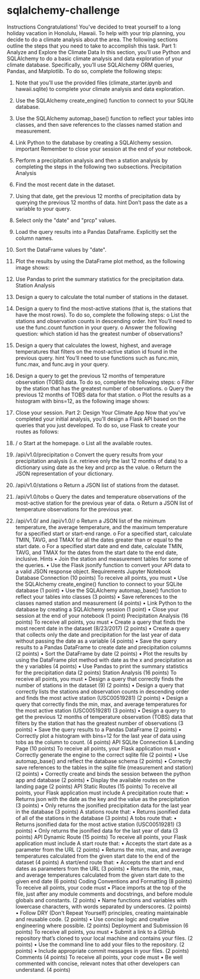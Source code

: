 # sqlalchemy-challenge
Instructions
Congratulations! You've decided to treat yourself to a long holiday vacation in Honolulu, Hawaii. To help with your trip planning, you decide to do a climate analysis about the area. The following sections outline the steps that you need to take to accomplish this task.
Part 1: Analyze and Explore the Climate Data
In this section, you’ll use Python and SQLAlchemy to do a basic climate analysis and data exploration of your climate database. Specifically, you’ll use SQLAlchemy ORM queries, Pandas, and Matplotlib. To do so, complete the following steps:
1.	Note that you’ll use the provided files (climate_starter.ipynb and hawaii.sqlite) to complete your climate analysis and data exploration.
2.	Use the SQLAlchemy create_engine() function to connect to your SQLite database.
3.	Use the SQLAlchemy automap_base() function to reflect your tables into classes, and then save references to the classes named station and measurement.
4.	Link Python to the database by creating a SQLAlchemy session.
important
Remember to close your session at the end of your notebook.
5.	Perform a precipitation analysis and then a station analysis by completing the steps in the following two subsections.
Precipitation Analysis
1.	Find the most recent date in the dataset.
2.	Using that date, get the previous 12 months of precipitation data by querying the previous 12 months of data.
hint
Don’t pass the date as a variable to your query.
3.	Select only the "date" and "prcp" values.
4.	Load the query results into a Pandas DataFrame. Explicitly set the column names.
5.	Sort the DataFrame values by "date".
6.	Plot the results by using the DataFrame plot method, as the following image shows:
 
7.	Use Pandas to print the summary statistics for the precipitation data.
Station Analysis
1.	Design a query to calculate the total number of stations in the dataset.
2.	Design a query to find the most-active stations (that is, the stations that have the most rows). To do so, complete the following steps:
o	List the stations and observation counts in descending order.
hint
You’ll need to use the func.count function in your query.
o	Answer the following question: which station id has the greatest number of observations?
3.	Design a query that calculates the lowest, highest, and average temperatures that filters on the most-active station id found in the previous query.
hint
You’ll need to use functions such as func.min, func.max, and func.avg in your query.
4.	Design a query to get the previous 12 months of temperature observation (TOBS) data. To do so, complete the following steps:
o	Filter by the station that has the greatest number of observations.
o	Query the previous 12 months of TOBS data for that station.
o	Plot the results as a histogram with bins=12, as the following image shows:
 
5.	Close your session.
Part 2: Design Your Climate App
Now that you’ve completed your initial analysis, you’ll design a Flask API based on the queries that you just developed. To do so, use Flask to create your routes as follows:
1.	/
o	Start at the homepage.
o	List all the available routes.
2.	/api/v1.0/precipitation
o	Convert the query results from your precipitation analysis (i.e. retrieve only the last 12 months of data) to a dictionary using date as the key and prcp as the value.
o	Return the JSON representation of your dictionary.
3.	/api/v1.0/stations
o	Return a JSON list of stations from the dataset.
4.	/api/v1.0/tobs
o	Query the dates and temperature observations of the most-active station for the previous year of data.
o	Return a JSON list of temperature observations for the previous year.
5.	/api/v1.0/<start> and /api/v1.0/<start>/<end>
o	Return a JSON list of the minimum temperature, the average temperature, and the maximum temperature for a specified start or start-end range.
o	For a specified start, calculate TMIN, TAVG, and TMAX for all the dates greater than or equal to the start date.
o	For a specified start date and end date, calculate TMIN, TAVG, and TMAX for the dates from the start date to the end date, inclusive.
Hints
•	Join the station and measurement tables for some of the queries.
•	Use the Flask jsonify function to convert your API data to a valid JSON response object.
Requirements
Jupyter Notebook Database Connection (10 points)
To receive all points, you must
•	Use the SQLAlchemy create_engine() function to connect to your SQLite database (1 point)
•	Use the SQLAlchemy automap_base() function to reflect your tables into classes (3 points)
•	Save references to the classes named station and measurement (4 points)
•	Link Python to the database by creating a SQLAlchemy session (1 point)
•	Close your session at the end of your notebook (1 point)
Precipitation Analysis (16 points)
To receive all points, you must
•	Create a query that finds the most recent date in the dataset (8/23/2017) (2 points)
•	Create a query that collects only the date and precipitation for the last year of data without passing the date as a variable (4 points)
•	Save the query results to a Pandas DataFrame to create date and precipitation columns (2 points)
•	Sort the DataFrame by date (2 points)
•	Plot the results by using the DataFrame plot method with date as the x and precipitation as the y variables (4 points)
•	Use Pandas to print the summary statistics for the precipitation data (2 points)
Station Analysis (16 points)
To receive all points, you must
•	Design a query that correctly finds the number of stations in the dataset (9) (2 points)
•	Design a query that correctly lists the stations and observation counts in descending order and finds the most active station (USC00519281) (2 points)
•	Design a query that correctly finds the min, max, and average temperatures for the most active station (USC00519281) (3 points)
•	Design a query to get the previous 12 months of temperature observation (TOBS) data that filters by the station that has the greatest number of observations (3 points)
•	Save the query results to a Pandas DataFrame (2 points)
•	Correctly plot a histogram with bins=12 for the last year of data using tobs as the column to count. (4 points)
API SQLite Connection & Landing Page (10 points)
To receive all points, your Flask application must
•	Correctly generate the engine to the correct sqlite file (2 points)
•	Use automap_base() and reflect the database schema (2 points)
•	Correctly save references to the tables in the sqlite file (measurement and station) (2 points)
•	Correctly create and binds the session between the python app and database (2 points)
•	Display the available routes on the landing page (2 points)
API Static Routes (15 points)
To receive all points, your Flask application must include
A precipitation route that:
•	Returns json with the date as the key and the value as the precipitation (3 points)
•	Only returns the jsonified precipitation data for the last year in the database (3 points)
A stations route that:
•	Returns jsonified data of all of the stations in the database (3 points)
A tobs route that:
•	Returns jsonified data for the most active station (USC00519281) (3 points)
•	Only returns the jsonified data for the last year of data (3 points)
API Dynamic Route (15 points)
To receive all points, your Flask application must include
A start route that:
•	Accepts the start date as a parameter from the URL (2 points)
•	Returns the min, max, and average temperatures calculated from the given start date to the end of the dataset (4 points)
A start/end route that:
•	Accepts the start and end dates as parameters from the URL (3 points)
•	Returns the min, max, and average temperatures calculated from the given start date to the given end date (6 points)
Coding Conventions and Formatting (8 points)
To receive all points, your code must
•	Place imports at the top of the file, just after any module comments and docstrings, and before module globals and constants. (2 points)
•	Name functions and variables with lowercase characters, with words separated by underscores. (2 points)
•	Follow DRY (Don't Repeat Yourself) principles, creating maintainable and reusable code. (2 points)
•	Use concise logic and creative engineering where possible. (2 points)
Deployment and Submission (6 points)
To receive all points, you must
•	Submit a link to a GitHub repository that’s cloned to your local machine and contains your files. (2 points)
•	Use the command line to add your files to the repository. (2 points)
•	Include appropriate commit messages in your files. (2 points)
Comments (4 points)
To receive all points, your code must
•	Be well commented with concise, relevant notes that other developers can understand. (4 points)

